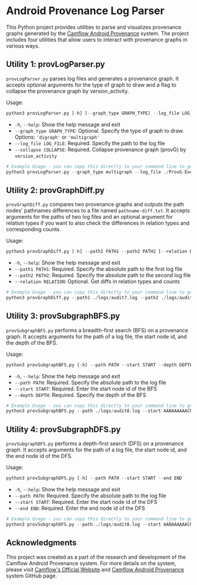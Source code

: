 # Android Provenance Log Parser

This Python project provides utilities to parse and visualizes provenance graphs generated by the [Camflow Android Provenance](https://github.com/MichaelXi3/camflow-android-provenance) system. The project includes four utilities that allow users to interact with provenance graphs in various ways.

## Utility 1: provLogParser.py

`provLogParser.py` parses log files and generates a provenance graph. It accepts optional arguments for the type of graph to draw and a flag to collapse the provenance graph by version_activity.

Usage:

```python
python3 provLogParser.py [-h] [--graph_type GRAPH_TYPE] --log_file LOG_FILE --collapse COLLAPSE
```

- `-h`, `--help`: Show the help message and exit
- `--graph_type GRAPH_TYPE`: Optional. Specify the type of graph to draw. Options: `'digraph'` or `'multigraph'`
- `--log_file LOG_FILE`: Required. Specify the path to the log file
- `--collapse COLLAPSE`: Required. Collapse provenance graph (provG) by `version_activity`

```python
# Example Usage - you can copy this directly to your command line to get the graph
python3 provLogParser.py --graph_type multigraph --log_file ./ProvG-Executable/example-write-file.log --collapse true
```



## Utility 2: provGraphDiff.py

`provGraphDiff.py` compares two provenance graphs and outputs the path nodes' pathnames differences to a file named `pathname-diff.txt`. It accepts arguments for the paths of two log files and an optional argument for relation types if you want to also check the differences in relation types and corresponding counts.

Usage:

```python
python3 provGraphDiff.py [-h] --path1 PATH1 --path2 PATH2 [--relation RELATION]
```

- `-h`, `--help`: Show the help message and exit
- `--path1 PATH1`: Required. Specify the absolute path to the first log file
- `--path2 PATH2`: Required. Specify the absolute path to the second log file
- `--relation RELATION`: Optional. Get diffs in relation types and counts

```python
# Example Usage - you can copy this directly to your command line to get the graph
python3 provGraphDiff.py --path1 ./logs/audit7.log --path2 ./logs/audit1.log --relation true
```



## Utility 3: provSubgraphBFS.py

`provSubgraphBFS.py` performs a breadth-first search (BFS) on a provenance graph. It accepts arguments for the path of a log file, the start node id, and the depth of the BFS.

Usage:

```python
python3 provSubgraphBFS.py [-h] --path PATH --start START --depth DEPTH
```

- `-h`, `--help`: Show the help message and exit
- `--path PATH`: Required. Specify the absolute path to the log file
- `--start START`: Required. Enter the start node id of the BFS
- `--depth DEPTH`: Required. Specify the depth of the BFS

```python
# Example Usage - you can copy this directly to your command line to get the graph
python3 provSubgraphBFS.py --path ./logs/audit8.log --start AABAAAAAACRM20QdYilYJwEAAAB5kZYJAAAAAAAAAAA= --depth 3
```



## Utility 4: provSubgraphDFS.py

`provSubgraphDFS.py` performs a depth-first search (DFS) on a provenance graph. It accepts arguments for the path of a log file, the start node id, and the end node id of the DFS.

Usage:

```python
python3 provSubgraphDFS.py [-h] --path PATH --start START --end END
```

- `-h`, `--help`: Show the help message and exit
- `--path PATH`: Required. Specify the absolute path to the log file
- `--start START`: Required. Enter the start node id of the DFS
- `--end END`: Required. Enter the end node id of the DFS

```python
# Example Usage - you can copy this directly to your command line to get the graph
python3 provSubgraphDFS.py --path ./logs/audit8.log --start AABAAAAAACR5YRbQPVi6jQEAAAB5kZYJAAAAAAAAAAA= --end AABAAAAAACRM20QdYilYJwEAAAB5kZYJAAAAAAAAAAA=
```



## Acknowledgments

This project was created as a part of the research and development of the Camflow Android Provenance system. For more details on the system, please visit [Camflow's Official Website](http://camflow.org/) and [Camflow Android Provenance](https://github.com/MichaelXi3/camflow-android-provenance) system GitHub page.




